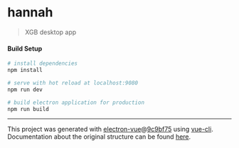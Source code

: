 # hannah

> XGB desktop app

#### Build Setup

``` bash
# install dependencies
npm install

# serve with hot reload at localhost:9080
npm run dev

# build electron application for production
npm run build


```

---

This project was generated with [electron-vue](https://github.com/SimulatedGREG/electron-vue)@[9c9bf75](https://github.com/SimulatedGREG/electron-vue/tree/9c9bf75630add075bfa58f52e391e82fb1b9f44a) using [vue-cli](https://github.com/vuejs/vue-cli). Documentation about the original structure can be found [here](https://simulatedgreg.gitbooks.io/electron-vue/content/index.html).
